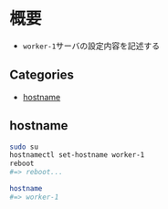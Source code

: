 # 概要<!-- omit in toc -->

- `worker-1`サーバの設定内容を記述する

## Categories<!-- omit in toc -->

- [hostname](#hostname)

## hostname

```bash
sudo su
hostnamectl set-hostname worker-1
reboot
#=> reboot...

hostname
#=> worker-1
```
